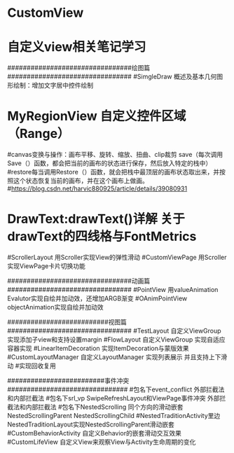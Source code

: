 # CustomView
#  自定义view相关笔记学习
################################绘图篇################################
#SimgleDraw 概述及基本几何图形绘制：增加文字居中控件绘制
 
# MyRegionView 自定义控件区域（Range）
#canvas变换与操作：画布平移、旋转、缩放、扭曲、clip裁剪  save（每次调用Save（）函数，都会把当前的画布的状态进行保存，然后放入特定的栈中）
  #restore每当调用Restore（）函数，就会把栈中最顶层的画布状态取出来，并按照这个状态恢复当前的画布，并在这个画布上做画。
  #https://blog.csdn.net/harvic880925/article/details/39080931
  
# DrawText:drawText()详解  关于drawText的四线格与FontMetrics
#ScrollerLayout 用Scroller实现View的弹性滑动
#CustomViewPage 用Scroller实现ViewPage卡片切换功能

################################动画篇################################
#PointView 用valueAnimation Evalutor实现自绘并加动效，还增加ARGB渐变
#OAnimPointView  objectAnimation实现自绘并加动效

##########################视图篇################################
#TestLayout 自定义ViewGroup 实现添加子view和支持设置margin
#FlowLayout 自定义ViewGroup 实现自适应容器实现
#LinearItemDecoration 实现ItemDecoration与蒙版效果
#CustomLayoutManager 自定义LayoutManager 实现列表展示 并且支持上下滑动
                     #实现回收复用
                     
#########################事件冲突###############################
#包名下event_conflict 外部拦截法和内部拦截法
#包名下srl_vp SwipeRefreshLayout和ViewPage事件冲突 外部拦截法和内部拦截法
#包名下NestedScrolling 同个方向的滑动嵌套NestedScrollingParent NestedScrollingChild
#NestedTraditionActivity里边 NestedTraditionLayout实现NestedScrollingParent滑动嵌套 
#CustomBehaviorActivity 自定义Behavior的嵌套滑动交互效果
#CustomLifeView 自定义View来观察View与Activity生命周期的变化